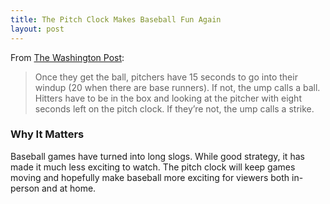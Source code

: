 ```yaml
---
title: The Pitch Clock Makes Baseball Fun Again
layout: post
---
```

From [The Washington Post](https://www.washingtonpost.com/opinions/2023/02/27/new-baseball-rules-great/?utm_campaign=wp_main&utm_medium=social&utm_source=facebook&fbclid=IwAR2RjBT4C88lC4RNN8PtZlIw5w9DrCQXARp_YN7dVGsfZ0LtcSy-TWV2O0Y):
> Once they get the ball, pitchers have 15 seconds to go into their windup (20 when there are base runners). If not, the ump calls a ball. Hitters have to be in the box and looking at the pitcher with eight seconds left on the pitch clock. If they’re not, the ump calls a strike.

### Why It Matters
Baseball games have turned into long slogs. While good strategy, it has made it much less exciting to watch. The pitch clock will keep games moving and hopefully make baseball more exciting for viewers both in-person and at home.
